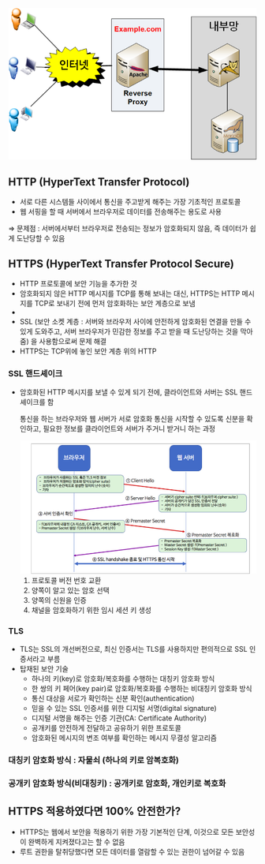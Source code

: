 
<img src="./img/https1.png" width="550" />

## HTTP (HyperText Transfer Protocol)

- 서로 다른 시스템들 사이에서 통신을 주고받게 해주는 가장 기초적인 프로토콜
- 웹 서핑을 할 때 서버에서 브라우저로 데이터를 전송해주는 용도로 사용

⇒ 문제점 : 서버에서부터 브라우저로 전송되는 정보가 암호화되지 않음, 즉 데이터가 쉽게 도난당할 수 있음

## HTTPS (HyperText Transfer Protocol Secure)

- HTTP 프로토콜에 보안 기능을 추가한 것
- 암호화되지 않은 HTTP 메시지를 TCP를 통해 보내는 대신, HTTPS는 HTTP 메시지를 TCP로 보내기 전에 먼저 암호화하는 보안 계층으로 보냄
-
- SSL (보안 소켓 계층 : 서버와 브라우저 사이에 안전하게 암호화된 연결을 만들 수 있게 도와주고, 서버 브라우저가 민감한 정보를 주고 받을 때 도난당하는 것을 막아줌) 을 사용함으로써 문제 해결
- HTTPS는 TCP위에 놓인 보안 계층 위의 HTTP

### SSL 핸드셰이크

- 암호화된 HTTP 메시지를 보낼 수 있게 되기 전에, 클라이언트와 서버는 SSL 핸드셰이크를 함

  통신을 하는 브라우저와 웹 서버가 서로 암호화 통신을 시작할 수 있도록 신분을 확인하고, 필요한 정보를 클라이언트와 서버가 주거니 받거니 하는 과정

  <img src="./img/https2.png" width="550" />

    1. 프로토콜 버전 번호 교환
    2. 양쪽이 알고 있는 암호 선택
    3. 양쪽의 신원을 인증
    4. 채널을 암호화하기 위한 임시 세션 키 생성

### TLS

- TLS는 SSL의 개선버전으로, 최신 인증서는 TLS를 사용하지만 편의적으로 SSL 인증서라고 부름
- 탑재된 보안 기술
    - 하나의 키(key)로 암호화/복호화를 수행하는 대칭키 암호화 방식
    - 한 쌍의 키 페어(key pair)로 암호화/복호화를 수행하는 비대칭키 암호화 방식
    - 통신 대상을 서로가 확인하는 신분 확인(authentication)
    - 믿을 수 있는 SSL 인증서를 위한 디지털 서명(digital signature)
    - 디지털 서명을 해주는 인증 기관(CA: Certificate Authority)
    - 공개키를 안전하게 전달하고 공유하기 위한 프로토콜
    - 암호화된 메시지의 변조 여부를 확인하는 메시지 무결성 알고리즘

### 대칭키 암호화 방식 : 자물쇠 (하나의 키로 암복호화)

### 공개키 암호화 방식(비대칭키) : 공개키로 암호화, 개인키로 복호화

## HTTPS 적용하였다면 100% 안전한가?

- HTTPS는 웹에서 보안을 적용하기 위한 가장 기본적인 단계, 이것으로 모든 보안성이 완벽하게 지켜졌다고는 할 수 없음
- 루트 권한을 탈취당했다면 모든 데이터를 열람할 수 있는 권한이 넘어갈 수 있음